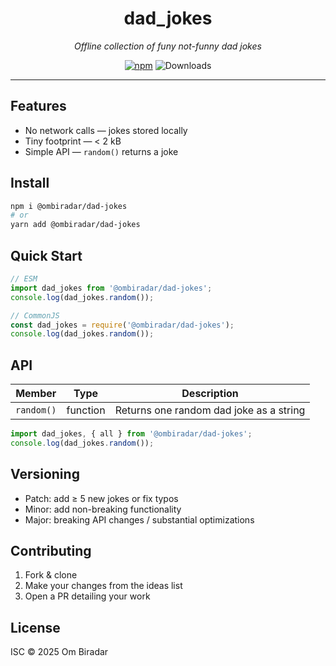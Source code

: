 
<h1 align="center">dad_jokes</h1>
<p align="center"><i>Offline collection of funy not-funny  dad jokes</i></p>
<p align="center">
  <a href="https://www.npmjs.com/package/@ombiradar/dad-jokes"><img alt="npm" src="https://img.shields.io/npm/v/@ombiradar/dad-jokes?logo=npm"></a>
  <img alt="Downloads" src="https://img.shields.io/npm/dm/@ombiradar/dad-jokes.svg">
</p>

---

## Features

- No network calls — jokes stored locally
- Tiny footprint — < 2 kB
- Simple API — `random()` returns a joke

## Install

```bash
npm i @ombiradar/dad-jokes
# or
yarn add @ombiradar/dad-jokes
```

## Quick Start

```js
// ESM
import dad_jokes from '@ombiradar/dad-jokes';
console.log(dad_jokes.random());
```

```js
// CommonJS
const dad_jokes = require('@ombiradar/dad-jokes');
console.log(dad_jokes.random());
```

## API

| Member            | Type      | Description                        |
|-------------------|-----------|------------------------------------|
| `random()`        | function  | Returns one random dad joke as a string |


```js
import dad_jokes, { all } from '@ombiradar/dad-jokes';
console.log(dad_jokes.random());
```

## Versioning

- Patch: add ≥ 5 new jokes or fix typos
- Minor: add non-breaking functionality
- Major: breaking API changes / substantial optimizations

## Contributing

1. Fork & clone
2. Make your changes from the ideas list
3. Open a PR detailing your work

## License

ISC © 2025 Om Biradar